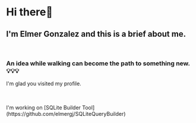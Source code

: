 <h1>Hi there👋</h1>
<h2>I'm Elmer Gonzalez and this is a brief about me.</h2>
<br/>
<h3>An idea while walking can become the path to something new.💡💡💡</h3>
I'm glad you visited my profile.
<br/>
<br/>
<br/>
<p>I'm working on [SQLite Builder Tool](https://github.com/elmergj/SQLiteQueryBuilder)</p>
<!--
**ElmerGJ/elmergj** is a ✨ _special_ ✨ repository because its `README.md` (this file) appears on your GitHub profile.

Here are some ideas to get you started:


- 🌱 I’m currently learning JAVA...
- 👯 I’m looking to collaborate on ...
- 🤔 I’m looking for help with ...
- 💬 Ask me about ...
- 📫 How to reach me: ...
- 😄 Pronouns: ...
- ⚡ Fun fact: ...
-->
